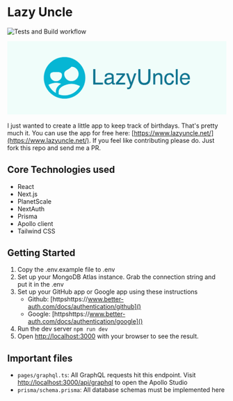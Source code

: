 # Lazy Uncle

![Tests and Build workflow](https://github.com/michaelbonner/lazy-uncle/actions/workflows/test.yml/badge.svg)

![Lazy Uncle](./public/github-banner.png)

I just wanted to create a little app to keep track of birthdays. That's pretty much it. You can use the app for free here: [https://www.lazyuncle.net/](https://www.lazyuncle.net/). If you feel like contributing please do. Just fork this repo and send me a PR.

## Core Technologies used

- React
- Next.js
- PlanetScale
- NextAuth
- Prisma
- Apollo client
- Tailwind CSS

## Getting Started

1. Copy the .env.example file to .env
2. Set up your MongoDB Atlas instance. Grab the connection string and put it in the .env
3. Set up your GitHub app or Google app using these instructions
   - Github: [httpshttps://www.better-auth.com/docs/authentication/github]()
   - Google: [httpshttps://www.better-auth.com/docs/authentication/google]()
4. Run the dev server `npm run dev`
5. Open [http://localhost:3000](http://localhost:3000) with your browser to see the result.

## Important files

- `pages/graphql.ts`: All GraphQL requests hit this endpoint. Visit [http://localhost:3000/api/graphql]() to open the Apollo Studio
- `prisma/schema.prisma`: All database schemas must be implemented here
